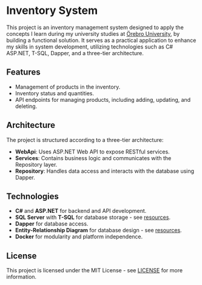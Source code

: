 # Inventory System

This project is an inventory management system designed to apply the concepts I learn during my university studies at [Örebro University](https://www.oru.se/), by building a functional solution. It serves as a practical application to enhance my skills in system development, utilizing technologies such as C# ASP.NET, T-SQL, Dapper, and a three-tier architecture.

## Features

- Management of products in the inventory.
- Inventory status and quantities.
- API endpoints for managing products, including adding, updating, and deleting.

## Architecture

The project is structured according to a three-tier architecture:

- **WebApi**: Uses ASP.NET Web API to expose RESTful services.
- **Services**: Contains business logic and communicates with the Repository layer.
- **Repository**: Handles data access and interacts with the database using Dapper.

## Technologies

- **C#** and **ASP.NET** for backend and API development.
- **SQL Server** with **T-SQL** for database storage - see [resources](./resources).
- **Dapper** for database access.
- **Entity-Relationship Diagram** for database design - see [resources](./resources).
- **Docker** for modularity and platform independence.

## License

This project is licensed under the MIT License - see [LICENSE](./LICENSE) for more information.
